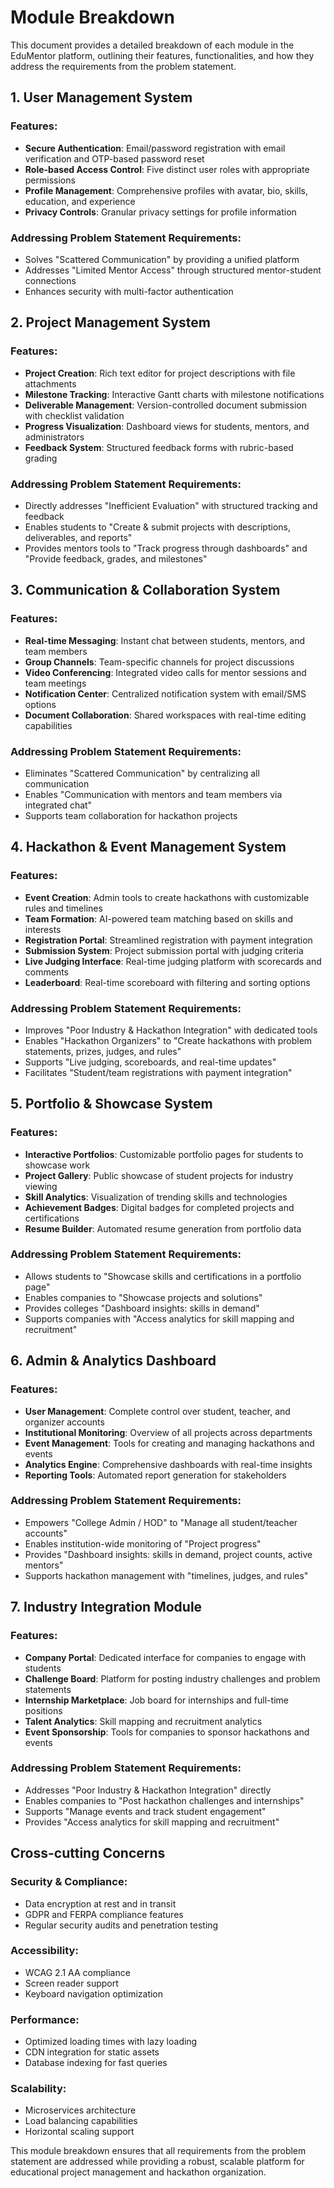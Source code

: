 # Module Breakdown

This document provides a detailed breakdown of each module in the EduMentor platform, outlining their features, functionalities, and how they address the requirements from the problem statement.

## 1. User Management System

### Features:
- **Secure Authentication**: Email/password registration with email verification and OTP-based password reset
- **Role-based Access Control**: Five distinct user roles with appropriate permissions
- **Profile Management**: Comprehensive profiles with avatar, bio, skills, education, and experience
- **Privacy Controls**: Granular privacy settings for profile information

### Addressing Problem Statement Requirements:
- Solves "Scattered Communication" by providing a unified platform
- Addresses "Limited Mentor Access" through structured mentor-student connections
- Enhances security with multi-factor authentication

## 2. Project Management System

### Features:
- **Project Creation**: Rich text editor for project descriptions with file attachments
- **Milestone Tracking**: Interactive Gantt charts with milestone notifications
- **Deliverable Management**: Version-controlled document submission with checklist validation
- **Progress Visualization**: Dashboard views for students, mentors, and administrators
- **Feedback System**: Structured feedback forms with rubric-based grading

### Addressing Problem Statement Requirements:
- Directly addresses "Inefficient Evaluation" with structured tracking and feedback
- Enables students to "Create & submit projects with descriptions, deliverables, and reports"
- Provides mentors tools to "Track progress through dashboards" and "Provide feedback, grades, and milestones"

## 3. Communication & Collaboration System

### Features:
- **Real-time Messaging**: Instant chat between students, mentors, and team members
- **Group Channels**: Team-specific channels for project discussions
- **Video Conferencing**: Integrated video calls for mentor sessions and team meetings
- **Notification Center**: Centralized notification system with email/SMS options
- **Document Collaboration**: Shared workspaces with real-time editing capabilities

### Addressing Problem Statement Requirements:
- Eliminates "Scattered Communication" by centralizing all communication
- Enables "Communication with mentors and team members via integrated chat"
- Supports team collaboration for hackathon projects

## 4. Hackathon & Event Management System

### Features:
- **Event Creation**: Admin tools to create hackathons with customizable rules and timelines
- **Team Formation**: AI-powered team matching based on skills and interests
- **Registration Portal**: Streamlined registration with payment integration
- **Submission System**: Project submission portal with judging criteria
- **Live Judging Interface**: Real-time judging platform with scorecards and comments
- **Leaderboard**: Real-time scoreboard with filtering and sorting options

### Addressing Problem Statement Requirements:
- Improves "Poor Industry & Hackathon Integration" with dedicated tools
- Enables "Hackathon Organizers" to "Create hackathons with problem statements, prizes, judges, and rules"
- Supports "Live judging, scoreboards, and real-time updates"
- Facilitates "Student/team registrations with payment integration"

## 5. Portfolio & Showcase System

### Features:
- **Interactive Portfolios**: Customizable portfolio pages for students to showcase work
- **Project Gallery**: Public showcase of student projects for industry viewing
- **Skill Analytics**: Visualization of trending skills and technologies
- **Achievement Badges**: Digital badges for completed projects and certifications
- **Resume Builder**: Automated resume generation from portfolio data

### Addressing Problem Statement Requirements:
- Allows students to "Showcase skills and certifications in a portfolio page"
- Enables companies to "Showcase projects and solutions"
- Provides colleges "Dashboard insights: skills in demand"
- Supports companies with "Access analytics for skill mapping and recruitment"

## 6. Admin & Analytics Dashboard

### Features:
- **User Management**: Complete control over student, teacher, and organizer accounts
- **Institutional Monitoring**: Overview of all projects across departments
- **Event Management**: Tools for creating and managing hackathons and events
- **Analytics Engine**: Comprehensive dashboards with real-time insights
- **Reporting Tools**: Automated report generation for stakeholders

### Addressing Problem Statement Requirements:
- Empowers "College Admin / HOD" to "Manage all student/teacher accounts"
- Enables institution-wide monitoring of "Project progress"
- Provides "Dashboard insights: skills in demand, project counts, active mentors"
- Supports hackathon management with "timelines, judges, and rules"

## 7. Industry Integration Module

### Features:
- **Company Portal**: Dedicated interface for companies to engage with students
- **Challenge Board**: Platform for posting industry challenges and problem statements
- **Internship Marketplace**: Job board for internships and full-time positions
- **Talent Analytics**: Skill mapping and recruitment analytics
- **Event Sponsorship**: Tools for companies to sponsor hackathons and events

### Addressing Problem Statement Requirements:
- Addresses "Poor Industry & Hackathon Integration" directly
- Enables companies to "Post hackathon challenges and internships"
- Supports "Manage events and track student engagement"
- Provides "Access analytics for skill mapping and recruitment"

## Cross-cutting Concerns

### Security & Compliance:
- Data encryption at rest and in transit
- GDPR and FERPA compliance features
- Regular security audits and penetration testing

### Accessibility:
- WCAG 2.1 AA compliance
- Screen reader support
- Keyboard navigation optimization

### Performance:
- Optimized loading times with lazy loading
- CDN integration for static assets
- Database indexing for fast queries

### Scalability:
- Microservices architecture
- Load balancing capabilities
- Horizontal scaling support

This module breakdown ensures that all requirements from the problem statement are addressed while providing a robust, scalable platform for educational project management and hackathon organization.